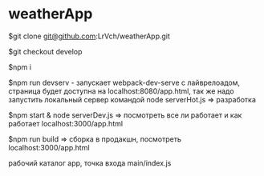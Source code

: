 # weatherApp

$git clone git@github.com:LrVch/weatherApp.git

$git checkout develop

$npm i

$npm run devserv - запускает webpack-dev-serve с лайврелоадом, страница будет доступна на localhost:8080/app.html, так же надо запустить локальный сервер командой node serverHot.js => разработка

$npm start & node serverDev.js => посмотреть все ли работает и как работает localhost:3000/app.html

$npm run build => сборка в продакшн, посмотреть localhost:3000/app.html

рабочий каталог app, точка входа main/index.js